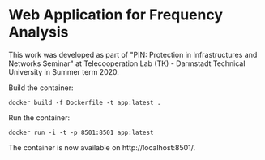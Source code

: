 # Web Application for Frequency Analysis
This work was developed as part of "PIN: Protection in Infrastructures and Networks Seminar" at Telecooperation Lab (TK) - Darmstadt Technical University in Summer term 2020.

Build the container:
```docker
docker build -f Dockerfile -t app:latest .
```

Run the container:
```docker
docker run -i -t -p 8501:8501 app:latest
```

The container is now available on http://localhost:8501/.
